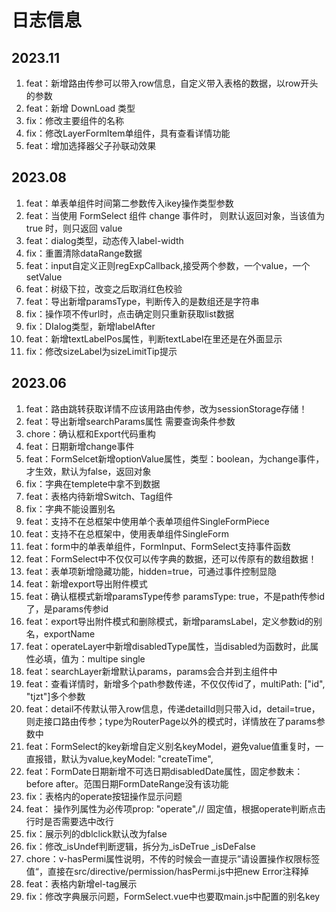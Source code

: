 # 日志信息

## 2023.11

1. feat：新增路由传参可以带入row信息，自定义带入表格的数据，以row开头的参数
1. feat：新增 DownLoad 类型
1. fix：修改主要组件的名称
1. fix：修改LayerFormItem单组件，具有查看详情功能
1. feat：增加选择器父子孙联动效果

## 2023.08

1. feat：单表单组件时间第二参数传入ikey操作类型参数
1. feat：当使用 FormSelect 组件 change 事件时， 则默认返回对象，当该值为 true 时，则只返回 value
1. feat：dialog类型，动态传入label-width
1. fix：重置清除dataRange数据
1. feat：input自定义正则regExpCallback,接受两个参数，一个value，一个setValue
1. feat：树级下拉，改变之后取消红色校验
1. feat：导出新增paramsType，判断传入的是数组还是字符串
1. fix：操作项不传url时，点击确定则只重新获取list数据
1. fix：DIalog类型，新增labelAfter
1. feat：新增textLabelPos属性，判断textLabel在里还是在外面显示
1. fix：修改sizeLabel为sizeLimitTip提示

## 2023.06

1. feat：路由跳转获取详情不应该用路由传参，改为sessionStorage存储！
1. feat：导出新增searchParams属性 需要查询条件参数
1. chore：确认框和Export代码重构
1. feat：日期新增change事件
1. feat：FormSelcet新增optionValue属性，类型：boolean，为change事件，才生效，默认为false，返回对象
1. fix：字典在templete中拿不到数据
1. feat：表格内待新增Switch、Tag组件
1. fix：字典不能设置别名
1. feat：支持不在总框架中使用单个表单项组件SingleFormPiece
1. feat：支持不在总框架中，使用表单组件SingleForm
1. feat：form中的单表单组件，FormInput、FormSelect支持事件函数
1. feat：FormSelect中不仅仅可以传字典的数据，还可以传原有的数组数据！
1. feat：表单项新增隐藏功能，hidden=true，可通过事件控制显隐
1. feat：新增export导出附件模式
1. feat：确认框模式新增paramsType传参 paramsType: true，不是path传参id了，是params传参id
1. feat：export导出附件模式和删除模式，新增paramsLabel，定义参数id的别名，exportName
1. feat：operateLayer中新增disabledType属性，当disabled为函数时，此属性必填，值为：multipe single
1. feat：searchLayer新增默认params，params会合并到主组件中
1. feat：查看详情时，新增多个path参数传递，不仅仅传id了，multiPath: ["id", "tjzt"]多个参数
1. feat：detail不传默认带入row信息，传递detailId则只带入id，detail=true，则走接口路由传参；type为RouterPage以外的模式时，详情放在了params参数中
1. feat：FormSelect的key新增自定义别名keyModel，避免value值重复时，一直报错，默认为value,keyModel: "createTime",
1. feat：FormDate日期新增不可选日期disabledDate属性，固定参数未：before after。范围日期FormDateRange没有该功能
1. fix：表格内的operate按钮操作显示问题
1. feat： 操作列属性为必传项prop: "operate",// 固定值，根据operate判断点击行时是否需要选中改行
1. fix：展示列的dblclick默认改为false
1. fix：修改\_isUndef判断逻辑，拆分为\_isDeTrue \_isDeFalse
1. chore：v-hasPermi属性说明，不传的时候会一直提示”请设置操作权限标签值“，直接在src/directive/permission/hasPermi.js中把new Error注释掉
1. feat：表格内新增el-tag展示
1. fix：修改字典展示问题，FormSelect.vue中也要取main.js中配置的别名key
